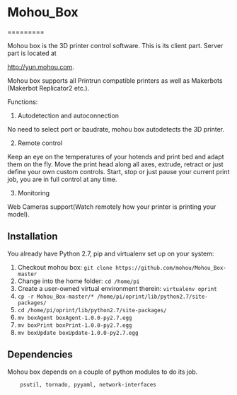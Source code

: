 # Mohou_Box
=========

Mohou box is the 3D printer control software. This is its client part. Server part is located at 

http://yun.mohou.com.

Mohou box supports all Printrun compatible printers as well as Makerbots (Makerbot Replicator2 etc.). 

Functions:

1) Autodetection and autoconnection

No need to select port or baudrate, mohou box autodetects the 3D printer.

2) Remote control

Keep an eye on the temperatures of your hotends and print bed and adapt them on the fly.
Move the print head along all axes, extrude, retract or just define your own custom controls.
Start, stop or just pause your current print job, you are in full control at any time.

3) Monitoring

Web Cameras support(Watch remotely how your printer is printing your model).

Installation
------------
You already have Python 2.7, pip and virtualenv set up on your system:

1. Checkout mohou box: `git clone https://github.com/mohou/Mohou_Box-master`
2. Change into the home folder: `cd /home/pi`
3. Create a user-owned virtual environment therein: `virtualenv oprint`
4. `cp -r Mohou_Box-master/* /home/pi/oprint/lib/python2.7/site-packages/`
5. `cd /home/pi/oprint/lib/python2.7/site-packages/`
6. `mv boxAgent boxAgent-1.0.0-py2.7.egg`
7. `mv boxPrint boxPrint-1.0.0-py2.7.egg`
8. `mv boxUpdate boxUpdate-1.0.0-py2.7.egg`

Dependencies
------------

Mohou box depends on a couple of python modules to do its job. 

        psutil, tornado, pyyaml, network-interfaces



